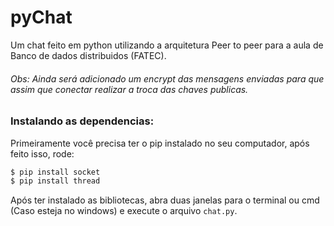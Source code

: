 # pyChat
Um chat feito em python utilizando a arquitetura Peer to peer para a aula de Banco de dados distribuidos (FATEC).
###### Obs: Ainda será adicionado um encrypt das mensagens enviadas para que assim que conectar realizar a troca das chaves publicas.

### Instalando as dependencias:
Primeiramente você precisa ter o pip instalado no seu computador, após feito isso, rode:

```bash
$ pip install socket
$ pip install thread
```

Após ter instalado as bibliotecas, abra duas janelas para o terminal ou cmd (Caso esteja no windows) e execute o arquivo `chat.py`.

